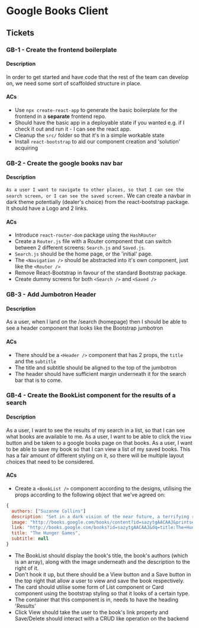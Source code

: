 # Google Books Client

## Tickets

### GB-1 - Create the frontend boilerplate

#### Description

In order to get started and have code that the rest of the team can develop on, we need some sort of scaffolded structure in place.

#### ACs

- Use `npx create-react-app` to generate the basic boilerplate for the frontend in a **separate** frontend repo.
- Should have the basic app in a deployable state if you wanted e.g. if I check it out and run it - I can see the react app.
- Cleanup the `src/` folder so that it's in a simple workable state
- Install `react-bootstrap` to aid our component creation and 'solution' acquiring

### GB-2 - Create the google books nav bar

#### Description

`As a user I want to navigate to other places, so that I can see the search screen, or I can see the saved screen.`
We can create a navbar in dark theme potentially (dealer's choice) from the react-bootstrap package. It should have a Logo and 2 links.

#### ACs

- Introduce `react-router-dom` package using the `HashRouter`
- Create a `Router.js` file with a Router component that can switch between 2 different screens: `Search.js` and `Saved.js`.
- `Search.js` should be the home page, or the 'initial' page.
- The `<Navigation />` should be abstracted into it's own component, just like the `<Router />`
- Remove React-Bootstrap in favour of the standard Bootstrap package.
- Create dummy screens for both `<Search />` and `<Saved />`

### GB-3 - Add Jumbotron Header

#### Description

As a user, when I land on the /search (homepage) then I should be able to see a header component that looks like the Bootstrap jumbotron

#### ACs

- There should be a `<Header />` component that has 2 props, the `title` and the `subtitle`
- The title and subtitle should be aligned to the top of the jumbotron
- The header should have sufficient margin underneath it for the search bar that is to come.

### GB-4 - Create the BookList component for the results of a search

#### Description

As a user, I want to see the results of my search in a list, so that I can see what books are available to me.
As a user, I want to be able to click the `View` button and be taken to a google books page on that books.
As a user, I want to be able to save my book so that I can view a list of my saved books.
This has a fair amount of different styling on it, so there will be multiple layout choices that need to be considered.

#### ACs

- Create a `<BookList />` component according to the designs, utilising the props according to the following object that we've agreed on:

```js
{
  authors: ["Suzanne Collins"]
  description: "Set in a dark vision of the near future, a terrifying reality TV show is taking place. Twelve boys and twelve girls are forced to appear in a live event called The Hunger Games. There is only one rule: kill or be killed. When sixteen-year-old Katniss Everdeen steps forward to take her younger sister's place in the games, she sees it as a death sentence. But Katniss has been close to death before. For her, survival is second nature."
  image: "http://books.google.com/books/content?id=sazytgAACAAJ&printsec=frontcover&img=1&zoom=1&source=gbs_api"
  link: "http://books.google.com/books?id=sazytgAACAAJ&dq=title:The+Hunger+Games&hl=&source=gbs_api"
  title: "The Hunger Games",
  subtitle: null
}
```

- The BookList should display the book's title, the book's authors (which is an array), along with the image underneath and the description to the right of it.
- Don't hook it up, but there should be a View button and a Save button in the top right that allow a user to view and save the book respectively.
- The card should utilise some form of List component or Card component using the bootstrap styling so that it looks of a certain type.
- The container that this component is in, needs to have the heading 'Results'
- Click View should take the user to the book's link property and Save/Delete should interact with a CRUD like operation on the backend
